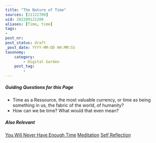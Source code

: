 ```yaml
---
title: "The Nature of Time"
sources: [21122700]
uid: 202209121208
aliases: [Time, time]
tags:
-
post_nr:
post_status: draft
_post_date: YYYY-MM-DD HH:MM:SS
taxonomy:
    category:
        - Digital Garden
    post_tag:
        -
---
```


##### Guiding Questions for this Page
- Time as a Ressource, the most valuable currency, or time as being something in us, the fabric of the world, of humanity?
- How can we be time? What would that even mean?

##### Also Relevant
[You Will Never Have Enough Time](enough-time.md)
[Meditation](meditation.md)
[Self Reflection](self-reflection.md)
